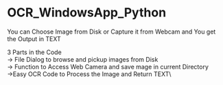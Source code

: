 # OCR_WindowsApp_Python
You can Choose Image from Disk or Capture it from Webcam and You get the Output in TEXT


3 Parts in the Code\
 -> File Dialog to browse and pickup images from Disk\
 -> Function to Access Web Camera and save mage in current Directory\
 ->Easy OCR Code to Process the Image and Return TEXT\
